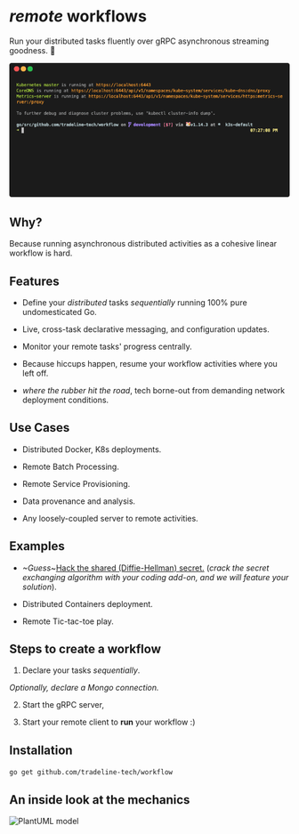 # _remote_ workflows

Run your distributed tasks fluently over gRPC asynchronous streaming goodness. :traffic_light:

![Workflow run gif](./workflow.gif)

## Why?
Because running asynchronous distributed activities as a cohesive linear workflow is hard.

## Features
* Define your _distributed_ tasks *sequentially* running 100% pure undomesticated Go.

* Live, cross-task declarative messaging, and configuration updates.

* Monitor your remote tasks' progress centrally.

* Because hiccups happen, resume your workflow activities where you left off.

* _where the rubber hit the road_, tech borne-out from demanding network deployment conditions.

## Use Cases
* Distributed Docker, K8s deployments.

* Remote Batch Processing.

* Remote Service Provisioning.

* Data provenance and analysis.

* Any loosely-coupled server to remote activities.

## Examples
* _~Guess~_[Hack the shared (Diffie-Hellman) secret.](https://github.com/tradeline-tech/workflow/tree/development/examples/secret) (_crack the secret exchanging algorithm with your coding add-on, and we will feature your solution_).

* Distributed Containers deployment.

* Remote Tic-tac-toe play.

## Steps to create a workflow
1. Declare your tasks _sequentially_.

  _Optionally, declare a Mongo connection._

2. Start the gRPC server,

3. Start your remote client to **run** your workflow :)

## Installation

`go get github.com/tradeline-tech/workflow`

## An inside look at the mechanics

![PlantUML model](http://www.plantuml.com/plantuml/svg/fLD1ReCm4Bpx5HjESA0FYA8g5SSgKGIfUgXwS613KS0RsIOflw-90m4ARQhwPArtPZopzb9fBdLPvEmZIn3sH7f7dupnM9E440lI-A9GiXsL8k6o0iSM7OP2Pxg22EK9vIl9mpwdCuifpp7M6Ga5ZZs3vb2zlJiiuPhlk49msZ94cck4JC2AH4eEOpTX0Dz_78Z07D9m4ypd4OgaAQvvWSzOkHuRD2_yqOiOaZMUcueBvpuFU0pCUZ9MJbpZq2QODQ8pQMaW5fFOPobuOpp6xdU_OIbMN9ZiI5PRhWxA7SFQi6nu1XHObONVYSlM3Fe2xrcqkARUq7G9OnAgBF1w_M7d3uE2Mhg-Tq35CSVwUMp9zbwDZ0SnbeFhtKxWaiKaWUbhdcllpTXQc-EqOLaAkpSetOxFkz_vK6uZAPMerDzS1tIi_atIHXTYFSJVexEAev_jDiQxmfZDUYn1JWexG8cwb8AnEuqqsuU8dmpD16pwBngAAv9rr9SeahB8lm00)
